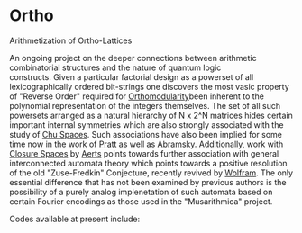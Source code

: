# Ortho
Arithmetization of Ortho-Lattices

An ongoing project on the deeper connections between arithmetic combinatorial structures and the nature of quantum logic<br> constructs. Given a particular factorial design as a powerset of all lexicographically ordered bit-strings one discovers the
most vasic property of "Reverse Order" required for 
<a href="https://en.wikipedia.org/wiki/Complemented_lattice">Orthomodularity</a>been inherent to the polynomial representation
of the integers themselves. The set of all such powersets arranged as a natural hierarchy of N x 2^N matrices hides certain 
important internal symmetries which are also strongly associated  with the study of <a href="http://chu.stanford.edu">Chu Spaces</a>. Such associations have also been implied for some time now in the work of 
<a href="http://boole.stanford.edu/pub/ph94.pdf">Pratt</a> as well as 
<a href="https://www.cs.ox.ac.uk/files/2372/RR-09-08.pdf">Abramsky</a>. Additionally, work with 
<a href="">Closure Spaces</a> by <a href="https://en.wikipedia.org/wiki/Diederik_Aerts">Aerts</a> points towards further association with general interconnected automata theory which points towards a positive resolution of the old "Zuse-Fredkin" Conjecture, recently revived by <a href="www.wolframscience.com/nksonline/toc.html">Wolfram</a>. The only essential difference that has not been examined by previous authors is the possibility of a purely analog implenetation
of such automata based on certain Fourier encodings as those used in the "Musarithmica" project.

Codes available at present include:
